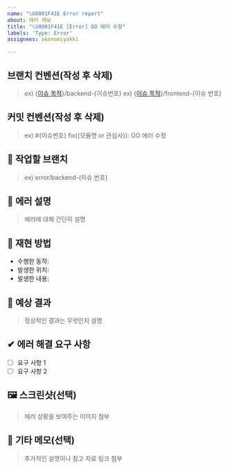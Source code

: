 ```yaml
---
name: "\U0001F41E Error report"
about: 에러 제보
title: "\U0001F41E [Error] OO 에러 수정"
labels: 'Type: Error'
assignees: okonomiyakki

---
```


## 브랜치 컨벤션(작성 후 삭제)

  > ex) {[이슈 목적](https://github.com/inve24-lol/inve24-api/labels)}/backend-{이슈번호}
  > ex) {[이슈 목적](https://github.com/inve24-lol/inve24-api/labels)}/frontend-{이슈 번호}

## 커밋 컨벤션(작성 후 삭제)

  > ex) #{이슈번호} fix({모듈명 or 관심사}): OO 에러 수정

## 🌳 작업할 브랜치

> ex) error/backend-{이슈 번호}

## 🐞 에러 설명
> 에러에 대해 간단히 설명

## 📝 재현 방법
- 수행한 동작:
- 발생한 위치:
- 발생한 내용:

## 🚩 예상 결과
> 정상적인 결과는 무엇인지 설명

## ✔ 에러 해결 요구 사항
- [ ] 요구 사항 1
- [ ] 요구 사항 2

## 🖼 스크린샷(선택)
> 에러 상황을 보여주는 이미지 첨부

## 💬 기타 메모(선택)
> 추가적인 설명이나 참고 자료 링크 첨부
